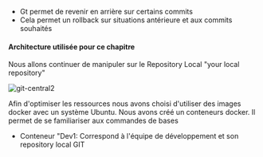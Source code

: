 - Gt permet de revenir en arrière sur certains commits
- Cela permet un rollback sur situations antérieure et aux commits souhaités

#### Architecture utilisée pour ce chapitre

Nous allons continuer de manipuler sur le Repository Local "your local repository"

![git-central2](/testgitessai/scenarios/git_training_part2/assets/git-central.png)

Afin d'optimiser les ressources nous avons choisi d'utiliser des images docker avec un système Ubuntu. 
Nous avons créé un conteneurs docker. Il permet de se familiariser aux commandes de bases

- Conteneur "Dev1: Correspond à l'équipe de développement et son repository local GIT

